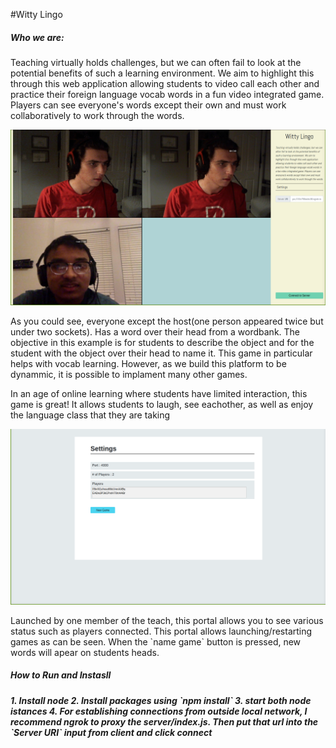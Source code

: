 #Witty Lingo

<h5>Who we are:</h5> 
<p>
Teaching virtually holds challenges, but we can often fail to look at the potential benefits of such a learning environment. We aim to highlight this through this web application allowing students to video call each other and practice their foreign language vocab words in a fun video integrated game. Players can see everyone's words except their own and must work collaboratively to work through the words.
</p>


![Alt text](/screenshots/demo1.png "Client Web App")
<p>
As you could see, everyone except the host(one person appeared twice but under two sockets). Has a word over their head from a wordbank. The objective in this example
is for students to describe the object and for the student with the object over their head to name it. This game in particular helps with vocab learning. However, as
we build this platform to be dynammic, it is possible to implament many other games.
</p>

<p> In an age of online learning where students have limited interaction, this game is great! It allows students to laugh, see eachother, as well as enjoy the 
language class that they are taking
<p>

![Alt text](/screenshots/demo2.png "Service Admin Portal")
<p>
Launched by one member of the teach, this portal allows you to see various status such as players connected. This portal allows launching/restarting games as can be seen. When the `name game` button is pressed, new words will apear on students heads.


<h5> How to Run and Instasll <h5>
1. Install node
2. Install packages using `npm install`
3. start both node istances
4. For establishing connections from outside local network, I recommend ngrok to proxy the server/index.js. Then put that url into the `Server URI` input from client and click connect